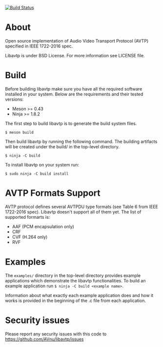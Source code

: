 [![Build Status](https://travis-ci.org/AVnu/libavtp.svg?branch=master)](https://travis-ci.org/AVnu/libavtp)

# About

Open source implementation of Audio Video Transport Protocol (AVTP) specified
in IEEE 1722-2016 spec.

Libavtp is under BSD License. For more information see LICENSE file.

# Build

Before building libavtp make sure you have all the required software installed
in your system. Below are the requirements and their tested versions:

* Meson >= 0.43
* Ninja >= 1.8.2

The first step to build libavtp is to generate the build system files.

```
$ meson build
```

Then build libavtp by running the following command. The building artifacts
will be created under the build/ in the top-level directory.

```
$ ninja -C build
```

To install libavtp on your system run:
```
$ sudo ninja -C build install
```

# AVTP Formats Support

AVTP protocol defines several AVTPDU type formats (see Table 6 from IEEE
1722-2016 spec). Libavtp doesn't support all of them yet. The list of supported
formarts is:
* AAF (PCM encapsulation only)
* CRF
* CVF (H.264 only)
* RVF

# Examples

The `examples/` directory in the top-level directory provides example
applications which demonstrate the libavtp functionalities. To build an
example application run `$ ninja -C build <example name>`.

Information about what exactly each example application does and how it works
is provided in the beginning of the .c file from each application.

# Security issues

Please report any security issues with this code to https://github.com/AVnu/libavtp/issues
